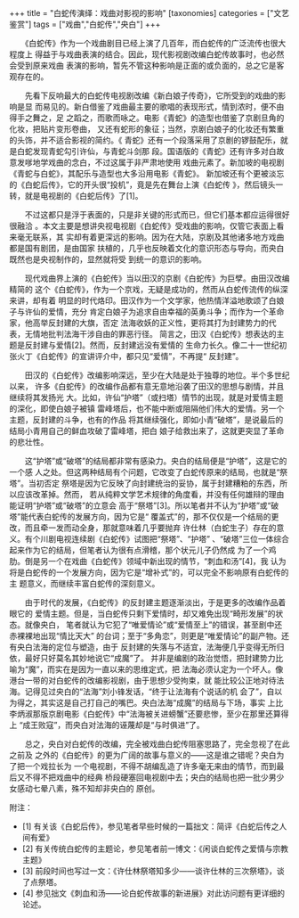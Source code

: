 +++
title = "白蛇传演绎：戏曲对影视的影响"
[taxonomies]
categories = ["文艺鉴赏"]
tags = ["戏曲","白蛇传","央白"]
+++
<!-- # 白蛇传演绎：戏曲对影视的影响 -->
<!--LINK: 2009-03-31 22:42:56 http://lymslive.blog.163.com/blog/static/84291752009231104256802/ -->

<!-- 白蛇传演绎：戏曲对影视的影响 -->
<!-- 七阶子　2009-03-30 -->

　　《白蛇传》作为一个戏曲剧目已经上演了几百年，而白蛇传的广泛流传也很大程度上
得益于与戏曲表演的结合。因此，现代影视剧改编白蛇传故事时，也必然会受到原来戏曲
表演的影响，暂先不管这种影响是正面的或负面的，总之它是客观存在的。

　　先看下反响最大的白蛇传电视剧改编《新白娘子传奇》，它所受到的戏曲的影响是显
而易见的。新白借鉴了戏曲最主要的歌唱的表现形式，情到浓时，便不由得手之舞之，足
之蹈之，而歌而咏之。电影《青蛇》的造型也借鉴了京剧旦角的化妆，把贴片变形卷曲，
又还有蛇形的象征；当然，京剧白娘子的化妆还有繁重的头饰，并不适合影视的简约。《
青蛇》还有一个段落采用了京剧的锣鼓配乐，就是白蛇发现青蛇勾引许仙，与青蛇斗剑那
段。国语版的《青蛇》还有许多对白故意发嗲地学戏曲的念白，不过这属于非严肃地使用
戏曲元素了。新加坡的电视剧《青蛇与白蛇》，其配乐与造型也大多沿用电影《青蛇》。
新加坡还有个更被淡忘的《白蛇后传》，它的开头很“投机”，竟是先在舞台上演《白蛇传
》，然后镜头一转，就是电视剧的《白蛇后传》了[1]。

　　不过这都只是浮于表面的，只是非关键的形式而已，但它们基本都应运得很好很融洽
。本文主要是想讲央视电视剧《白蛇传》受戏曲的影响，仅管它表面上看来毫无联系，其
实却有着更深远的影响。因为在大陆，京剧及其他诸多地方戏曲都是国有剧团，是由国家
扶植的，几乎也反映着文化的意识形态与导向，而央白既然也是央视制作的，显然就将受
到统一的意识的影响。
<!-- more -->

　　现代戏曲界上演的《白蛇传》当以田汉的京剧《白蛇传》为巨孹。由田汉改编精简的
这个《白蛇传》，作为一个京戏，无疑是成功的，然而从白蛇传流传的纵深来讲，却有着
明显的时代烙印。田汉作为一个文学家，他热情洋溢地歌颂了白娘子与许仙的爱情，充分
肯定白娘子为追求自由幸福的英勇斗争；而作为一个革命家，他高举反封建的大旗，否定
法海收妖的正义性，更将其打为封建势力的代表，无情地批判法海干涉自由的罪恶行径。
简言之，田汉《白蛇传》想表达的主题是反封建与爱情[2]。然而，反封建远没有爱情的
生命力长久。像二十一世纪初张火丁《白蛇传》的宣讲评介中，都只见“爱情”，不再提“
反封建”。

　　田汉的《白蛇传》改编影响深远，至少在大陆是处于独尊的地位。半个多世纪以来，
许多《白蛇传》的改编作品都有意无意地沿袭了田汉的思想与剧情，并且继续将其发扬光
大。比如，许仙“护塔”（或扫塔）情节的出现，就是对爱情主题的深化，即使白娘子被镇
雷峰塔后，也不能中断或阻隔他们伟大的爱情。另一个主题，反封建的斗争，也有的作品
将其继续强化，即如小青“破塔”，是说最后的结局小青用自己的鲜血攻破了雷峰塔，把白
娘子给救出来了，这就更突显了革命的悲壮性。

　　这“护塔”或“破塔”的结局都非常有感染力。央白的结局便是“护塔”，这是它的一个感
人之处。但这两种结局有个问题，它改变了白蛇传原来的结局，也就是“祭塔”。当初否定
祭塔是因为它反映了向封建统治的妥协，属于封建糟粕的东西，所以应该改革掉。然而，
若从纯粹文学艺术规律的角度看，并没有任何雄辩的理由能证明“护塔”或“破塔”的立意会
高于“祭塔”[3]。所以笔者并不认为“护塔”或“破塔”能代表白蛇传的发展方向，因为它是“
覆盖式”的，那不仅仅是一个结局的更改，而且牵一发而动全身，那就意味着几乎要抛弃
许仕林（白蛇生子）存在的意义。有个川剧电视连续剧《白蛇传》试图把“祭塔”、“护塔”
、“破塔”三位一体综合起来作为它的结局，但笔者认为很有点滑稽，那个状元儿子仍然成
为了一个鸡肋。倒是另一个在戏曲《白蛇传》领域中新出现的情节，“刺血和汤”[4]，我
认为将是白蛇传的一个发展方向，因为它是“增补式”的，可以完全不影响原有白蛇传的主
题意义，而继续丰富白蛇传的深刻意义。

　　由于时代的发展，《白蛇传》的反封建主题逐渐淡出，于是更多的改编作品着眼它的
爱情主题。但是，当白蛇传只剩下爱情时，却又难免出现“畸形发展”的状态。就像央白，
笔者就认为它犯了“唯爱情论”或“爱情至上”的错误，甚至剧中还赤裸裸地出现“情比天大”
的台词；至于“多角恋”，则更是“唯爱情论”的副产物。还有央白法海的定位与塑造，由于
反封建的失落与不适宜，法海便几乎变得无所归依，最好只好莫名其妙地说它“成魔”了。
并非是编剧的政治觉悟，把封建势力比喻为“魔”，而实在是因为一直以来的思维定式，把
法海必须认定为一个坏人。像港台一带的对白蛇传的改编影视剧，由于思想少受拘束，就
能比较公正地对待法海。记得见过央白的“法海”刘小锋发话，“终于让法海有个说话的机
会了”，自以为得之，其实这是自己打自己的嘴巴。央白法海“成魔”的结局与下场，事实
上比李炳淑那版京剧电影《白蛇传》中“法海被关进螃蟹”还要悲惨，至少在那里还算得上
“成王败寇”，而央白对法海的诬蔑却是“与时俱进”了。

　　总之，央白对白蛇传的改编，完全被戏曲白蛇传阻塞思路了，完全忽视了在此之前及
之外的《白蛇传》的更为广阔的故事与意义的——这是谁之错呢？央白为了把一个戏拉长为
一个电视剧，不得不胡编乱造了许多毫无来由的情节，而到最后又不得不把戏曲中的经典
桥段硬塞回电视剧中去；央白的结局也把一批少男少女感动七晕八素，殊不知却非央白的
原创。


附注：

* [1] 有关该《白蛇后传》，参见笔者早些时候的一篇拙文：简评《白蛇后传之人间有爱》
* [2] 有关传统白蛇传的主题论，参见笔者前一博文：《闲谈白蛇传之爱情与宗教主题》
* [3] 前段时间也写过一文：《许仕林祭塔知多少——谈许仕林的三次祭塔》，谈了点祭塔。
* [4] 参见拙文《刺血和汤——论白蛇传故事的新进展》对此访问题有更详细的论述。
